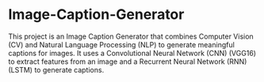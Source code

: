 # Image-Caption-Generator
This project is an Image Caption Generator that combines Computer Vision (CV) and Natural Language Processing (NLP) to generate meaningful captions for images.  It uses a Convolutional Neural Network (CNN) (VGG16) to extract features from an image and a Recurrent Neural Network (RNN)(LSTM) to generate captions. 
